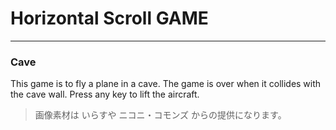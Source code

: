 # Horizontal Scroll GAME
***
### Cave
This game is to fly a plane in a cave.
The game is over when it collides with the cave wall.
Press any key to lift the aircraft.

>画像素材は いらすや ニコニ・コモンズ からの提供になります。